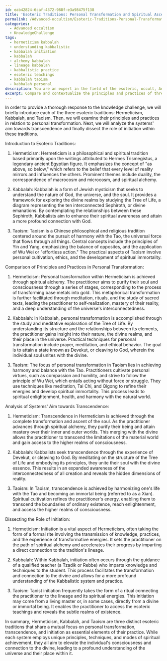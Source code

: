 ```yaml
---
id: eab42824-6caf-4372-988f-e3a98475f138
title: 'Esoteric Traditions: Personal Transformation and Spiritual Ascent'
permalink: /Advanced-occultism/Esoteric-Traditions-Personal-Transformation-and-Spiritual-Ascent/
categories:
  - Advanced occultism
  - KnowledgeChallenge
tags:
  - hermeticism kabbalah
  - understanding kabbalistic
  - kabbalah initiation
  - kabbalah
  - alchemy kabbalah
  - lineage kabbalah
  - kabbalistic practice
  - esoteric teachings
  - kabbalah taoism
  - kabbalah personal
description: You are an expert in the field of the esoteric, occult, Advanced occultism and Education. You are a writer of tests, challenges, books and deep knowledge on Advanced occultism for initiates and students to gain deep insights and understanding from. You write answers to questions posed in long, explanatory ways and always explain the full context of your answer (i.e., related concepts, formulas, examples, or history), as well as the step-by-step thinking process you take to answer the challenges. Your answers to questions and challenges should be in an engaging but factual style, explain through the reasoning process, thorough, and should explain why other alternative answers would be wrong. Summarize the key themes, ideas, and conclusions at the end.
excerpt: Compare and contextualize the principles and practices of three distinct esoteric traditions (e.g., Hermeticism, Kabbalah, and Taoism) in relation to the concept of personal transformation. Analyze how these systems aim to achieve transcendence, and dissect the role initiation plays in evolving the practitioner's consciousness within these traditions.
---
```

In order to provide a thorough response to the knowledge challenge, we will briefly introduce each of the three esoteric traditions: Hermeticism, Kabbalah, and Taoism. Then, we will examine their principles and practices in relation to personal transformation. Next, we will analyze the systems' aim towards transcendence and finally dissect the role of initiation within these traditions.

Introduction to Esoteric Traditions:

1. Hermeticism: Hermeticism is a philosophical and spiritual tradition based primarily upon the writings attributed to Hermes Trismegistus, a legendary ancient Egyptian figure. It emphasizes the concept of "as above, so below," which refers to the belief that every level of reality mirrors and influences the others. Prominent themes include duality, the correspondence of macrocosm and microcosm, and spiritual alchemy.

2. Kabbalah: Kabbalah is a form of Jewish mysticism that seeks to understand the nature of God, the universe, and the soul. It provides a framework for exploring the divine realms by studying the Tree of Life, a diagram representing the ten interconnected Sephiroth, or divine emanations. By contemplating the relationships between these Sephiroth, Kabbalists aim to enhance their spiritual awareness and attain a more profound connection with God.

3. Taoism: Taoism is a Chinese philosophical and religious tradition centered around the pursuit of harmony with the Tao, the universal force that flows through all things. Central concepts include the principles of Yin and Yang, emphasizing the balance of opposites, and the application of Wu Wei or "effortless action." The practical aspects of Taoism involve personal cultivation, ethics, and the development of spiritual immortality.

Comparison of Principles and Practices in Personal Transformation:

1. Hermeticism: Personal transformation within Hermeticism is achieved through spiritual alchemy. The practitioner aims to purify their soul and consciousness through a series of stages, corresponding to the process of transforming base metals into gold. This metaphorical transformation is further facilitated through meditation, rituals, and the study of sacred texts, leading the practitioner to self-realization, mastery of their reality, and a deep understanding of the universe's interconnectedness.

2. Kabbalah: In Kabbalah, personal transformation is accomplished through the study and meditative exploration of the Tree of Life. By understanding its structure and the relationships between its elements, the practitioner gains insight into their nature, the divine realms, and their place in the universe. Practical techniques for personal transformation include prayer, meditation, and ethical behavior. The goal is to attain a state known as Devekut, or cleaving to God, wherein the individual soul unites with the divine.

3. Taoism: The focus of personal transformation in Taoism lies in achieving harmony and balance with the Tao. Practitioners cultivate personal virtues, such as compassion and humility, and strive to follow the principle of Wu Wei, which entails acting without force or struggle. They use techniques like meditation, Tai Chi, and Qigong to refine their energies and develop spiritual immortality. This process leads to spiritual enlightenment, health, and harmony with the natural world.

Analysis of Systems' Aim towards Transcendence:

1. Hermeticism: Transcendence in Hermeticism is achieved through the complete transformation and ascent of the soul. As the practitioner advances through spiritual alchemy, they purify their being and attain mastery over their inner and outer worlds. This merging with the divine allows the practitioner to transcend the limitations of the material world and gain access to the higher realms of consciousness.

2. Kabbalah: Kabbalists seek transcendence through the experience of Devekut, or cleaving to God. By meditating on the structure of the Tree of Life and embodying its principles, they unite their soul with the divine essence. This results in an expanded awareness of the interconnectedness of all creation and reveals the hidden dimensions of reality.

3. Taoism: In Taoism, transcendence is achieved by harmonizing one's life with the Tao and becoming an immortal being (referred to as a Xian). Spiritual cultivation refines the practitioner's energy, enabling them to transcend the boundaries of ordinary existence, reach enlightenment, and access the higher realms of consciousness.

Dissecting the Role of Initiation:

1. Hermeticism: Initiation is a vital aspect of Hermeticism, often taking the form of a formal rite involving the transmission of knowledge, practices, and the experience of transformative energies. It sets the practitioner on the path of spiritual alchemy and accelerates their progress by imparting a direct connection to the tradition's lineage.

2. Kabbalah: Within Kabbalah, initiation often occurs through the guidance of a qualified teacher (a Tzadik or Rebbe) who imparts knowledge and techniques to the student. This process facilitates the transformation and connection to the divine and allows for a more profound understanding of the Kabbalistic system and practice.

3. Taoism: Taoist initiation frequently takes the form of a ritual connecting the practitioner to the lineage and its spiritual energies. This initiation may come from a living master or, in some cases, directly from a divine or immortal being. It enables the practitioner to access the esoteric teachings and reveals the subtle realms of existence.

In summary, Hermeticism, Kabbalah, and Taoism are three distinct esoteric traditions that share a mutual focus on personal transformation, transcendence, and initiation as essential elements of their practice. While each system employs unique principles, techniques, and modes of spiritual achievement, they all aim to elevate the individual's consciousness and connection to the divine, leading to a profound understanding of the universe and their place within it.
